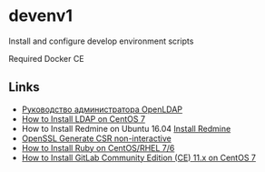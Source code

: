 # devenv1
Install and configure develop environment scripts 

Required Docker CE


## Links
- [Руководство администратора OpenLDAP](https://pro-ldap.ru/tr/admin24/)
- [How to Install LDAP on CentOS 7](https://linuxhostsupport.com/blog/how-to-install-ldap-on-centos-7/)
- How to Install Redmine on Ubuntu 16.04 [Install Redmine](https://www.vultr.com/docs/how-to-install-redmine-on-ubuntu-16-04)
- [OpenSSL Generate CSR non-interactive](https://raymii.org/s/snippets/OpenSSL_generate_CSR_non-interactive.html)
- [How to Install Ruby on CentOS/RHEL 7/6](http://tecadmin.net/install-ruby-latest-stable-centos/)
- [How to Install GitLab Community Edition (CE) 11.x on CentOS 7](https://www.vultr.com/docs/how-to-install-gitlab-community-edition-ce-11-x-on-centos-7)

